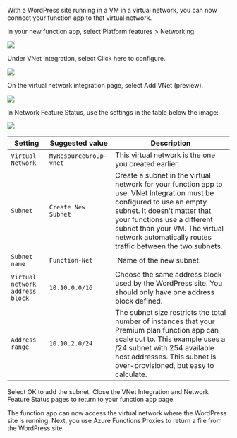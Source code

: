 With a WordPress site running in a VM in a virtual network, you can now connect your function app to that virtual network.

In your new function app, select Platform features > Networking.

![](https://github.com/fenago/katacoda-scenarios/raw/master/azure-functions/azure-functions-virtual-network/steps/6/1.png)

Under VNet Integration, select Click here to configure.

![](https://github.com/fenago/katacoda-scenarios/raw/master/azure-functions/azure-functions-virtual-network/steps/6/2.png)

On the virtual network integration page, select Add VNet (preview).

![](https://github.com/fenago/katacoda-scenarios/raw/master/azure-functions/azure-functions-virtual-network/steps/6/3.png)

In Network Feature Status, use the settings in the table below the image:

![](https://github.com/fenago/katacoda-scenarios/raw/master/azure-functions/azure-functions-virtual-network/steps/6/4.png)

Setting	| Suggested value | Description
--- | --- | ---
`Virtual Network` | `MyResourceGroup-vnet` | This virtual network is the one you created earlier.
`Subnet` | `Create New Subnet` | Create a subnet in the virtual network for your function app to use. VNet Integration must be configured to use an empty subnet. It doesn't matter that your functions use a different subnet than your VM. The virtual network automatically routes traffic between the two subnets.
`Subnet name` | `Function-Net` | `Name of the new subnet.
`Virtual network address block` | `10.10.0.0/16` | Choose the same address block used by the WordPress site. You should only have one address block defined.
`Address range` | `10.10.2.0/24` | The subnet size restricts the total number of instances that your Premium plan function app can scale out to. This example uses a /24 subnet with 254 available host addresses. This subnet is over-provisioned, but easy to calculate.

Select OK to add the subnet. Close the VNet Integration and Network Feature Status pages to return to your function app page.

The function app can now access the virtual network where the WordPress site is running. Next, you use Azure Functions Proxies to return a file from the WordPress site.